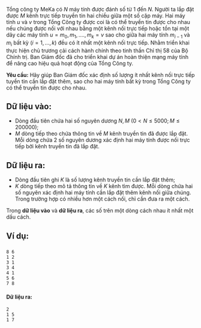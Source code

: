 Tổng công ty MeKa có $N$ máy tính được đánh số từ $1$ đến $N$. Người ta lắp đặt được $M$ kênh trực tiếp truyền tin hai chiều giữa một số cặp máy. Hai máy tính $u$ và $v$ trong Tổng Công ty được coi là có thể truyền tin được cho nhau nếu chúng được nối với nhau bằng một kênh nối trực tiếp hoặc tồn tại một dãy các máy tính $u=m_0, m_1, ....,m_k=v$ sao cho giữa hai máy tính $m_{i-1}$ và $m_i$ bất kỳ $(i=1,...,k)$ đều có ít nhất một kênh nối trực tiếp. Nhằm triển khai thực hiện chủ trương cải cách hành chính theo tinh thần Chỉ thị $58$ của Bộ Chính trị. Ban Giám đốc đã cho triển khai dự án hoàn thiện mạng máy tính để nâng cao hiệu quả hoạt động của Tổng Công ty.

**Yêu cầu:** Hãy giúp Ban Giám đốc xác định số lượng ít nhất kênh nối trực tiếp tuyền tin cần lắp đặt thêm, sao cho hai máy tính bất kỳ trong Tổng Công ty có thể truyền tin được cho nhau.

## Dữ liệu vào:
- Dòng đầu tiên chứa hai số nguyên dương $N, M\ (0<N≤5000; M≤200000)$;
- $M$ dòng tiếp theo chứa thông tin về $M$ kênh truyền tin đã được lắp đặt. Mỗi dòng chứa $2$ số nguyên dương xác định hai máy tính được nối trực tiếp bởi kênh truyền tin đã lắp đặt.

## Dữ liệu ra:
- Dòng đầu tiên ghi $K$ là số lượng kênh truyền tin cần lắp đặt thêm;
- $K$ dòng tiếp theo mô tả thông tin về $K$ kênh tìm được. Mỗi dòng chứa hai số nguyên xác định hai máy tính cần lắp đặt thêm kênh nối giữa chúng. Trong trường hợp có nhiều hơn một cách nối, chỉ cần đưa ra một cách.

Trong **dữ liệu vào** và **dữ liệu ra**, các số trên một dòng cách nhau ít nhất một dấu cách.

## Ví dụ:
#####
```
8 6
1 2
3 1
3 4
4 1
5 6
7 8
```

#### Dữ liệu ra:
```
2
1 5
1 7
```